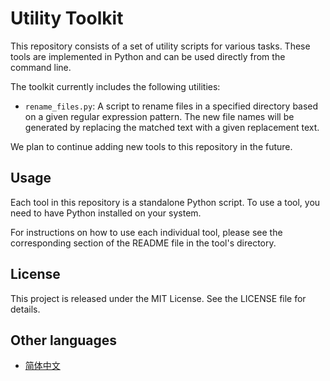 # Utility Toolkit

This repository consists of a set of utility scripts for various tasks. These tools are implemented in Python and can be used directly from the command line.

The toolkit currently includes the following utilities:

* `rename_files.py`: A script to rename files in a specified directory based on a given regular expression pattern. The new file names will be generated by replacing the matched text with a given replacement text.

We plan to continue adding new tools to this repository in the future.

## Usage

Each tool in this repository is a standalone Python script. To use a tool, you need to have Python installed on your system.

For instructions on how to use each individual tool, please see the corresponding section of the README file in the tool's directory.

## License

This project is released under the MIT License. See the LICENSE file for details.

## Other languages

* [简体中文](README.zh.md)
